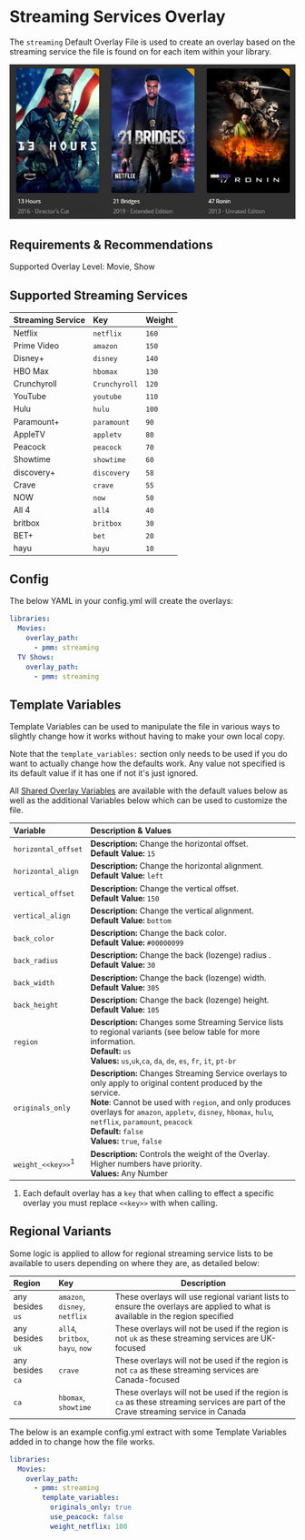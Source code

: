 # Streaming Services Overlay

The `streaming` Default Overlay File is used to create an overlay based on the streaming service the file is found on for each item within your library.

![](images/streaming.png)

## Requirements & Recommendations

Supported Overlay Level: Movie, Show

## Supported Streaming Services


| Streaming Service | Key            | Weight |
|:------------------|:---------------|:-------|
| Netflix           | `netflix`      | `160`  |
| Prime Video       | `amazon`       | `150`  |
| Disney+           | `disney`       | `140`  |
| HBO Max           | `hbomax`       | `130`  |
| Crunchyroll       | `Crunchyroll`  | `120`  |
| YouTube           | `youtube`      | `110`  |
| Hulu              | `hulu`         | `100`  |
| Paramount+        | `paramount`    | `90`   |
| AppleTV           | `appletv`      | `80`   |
| Peacock           | `peacock`      | `70`   |
| Showtime          | `showtime`     | `60`   |
| discovery+        | `discovery`    | `58`   |
| Crave             | `crave`        | `55`   |
| NOW               | `now`          | `50`   |
| All 4             | `all4`         | `40`   |
| britbox           | `britbox`      | `30`   |
| BET+              | `bet`          | `20`   |
| hayu              | `hayu`         | `10`   |


## Config

The below YAML in your config.yml will create the overlays:

```yaml
libraries:
  Movies:
    overlay_path:
      - pmm: streaming
  TV Shows:
    overlay_path:
      - pmm: streaming
```

## Template Variables

Template Variables can be used to manipulate the file in various ways to slightly change how it works without having to make your own local copy.

Note that the `template_variables:` section only needs to be used if you do want to actually change how the defaults work. Any value not specified is its default value if it has one if not it's just ignored.

All [Shared Overlay Variables](../overlay_variables) are available with the default values below as well as the additional Variables below which can be used to customize the file.

| Variable                     | Description & Values                                                                                                                                                                                                                                                                                                                     |
|:-----------------------------|:-----------------------------------------------------------------------------------------------------------------------------------------------------------------------------------------------------------------------------------------------------------------------------------------------------------------------------------------|
| `horizontal_offset`          | **Description:** Change the horizontal offset.<br>**Default Value:** `15`                                                                                                                                                                                                                                                                |
| `horizontal_align`           | **Description:** Change the horizontal alignment.<br>**Default Value:** `left`                                                                                                                                                                                                                                                           |
| `vertical_offset`            | **Description:** Change the vertical offset.<br>**Default Value:** `150`                                                                                                                                                                                                                                                                 |
| `vertical_align`             | **Description:** Change the vertical alignment.<br>**Default Value:** `bottom`                                                                                                                                                                                                                                                           |
| `back_color`                 | **Description:** Change the back color.<br>**Default Value:** `#00000099`                                                                                                                                                                                                                                                                |
| `back_radius`                | **Description:** Change the back (lozenge) radius .<br>**Default Value:** `30`                                                                                                                                                                                                                                                           |
| `back_width`                 | **Description:** Change the back (lozenge) width.<br>**Default Value:** `305`                                                                                                                                                                                                                                                            |
| `back_height`                | **Description:** Change the back (lozenge) height.<br>**Default Value:** `105`                                                                                                                                                                                                                                                           |
| `region`                     | **Description:** Changes some Streaming Service lists to regional variants (see below table for more information.<br>**Default:** `us`<br>**Values:** `us`,`uk`,`ca`, `da`, `de`, `es`, `fr`, `it`, `pt-br`                                                                                                                              |
| `originals_only`             | **Description:** Changes Streaming Service overlays to only apply to original content produced by the service.<br>**Note**: Cannot be used with `region`, and only produces overlays for `amazon`, `appletv`, `disney`, `hbomax`, `hulu`, `netflix`, `paramount`, `peacock`<br>**Default:** `false`<br>**Values:** `true`, `false`       |
| `weight_<<key>>`<sup>1</sup> | **Description:** Controls the weight of the Overlay. Higher numbers have priority.<br>**Values:** Any Number                                                                                                                                                                                                                             |

1. Each default overlay has a `key` that when calling to effect a specific overlay you must replace `<<key>>` with when calling.

## Regional Variants

Some logic is applied to allow for regional streaming service lists to be available to users depending on where they are, as detailed below:

| Region           | Key                              | Description                                                                                                                         |
|:-----------------|:---------------------------------|-------------------------------------------------------------------------------------------------------------------------------------|
| any besides `us` | `amazon`, `disney`, `netflix`    | These overlays will use regional variant lists to ensure the overlays are applied to what is available in the region specified      |
| any besides `uk` | `all4`, `britbox`, `hayu`, `now` | These overlays will not be used if the region is not `uk` as these streaming services are UK-focused                                |
| any besides `ca` | `crave`                          | These overlays will not be used if the region is not `ca` as these streaming services are Canada-focused                            |
| `ca`             | `hbomax`, `showtime`             | These overlays will not be used if the region is `ca` as these streaming services are part of the Crave streaming service in Canada |

The below is an example config.yml extract with some Template Variables added in to change how the file works.

```yaml
libraries:
  Movies:
    overlay_path:
      - pmm: streaming
        template_variables:
          originals_only: true
          use_peacock: false
          weight_netflix: 100
```
